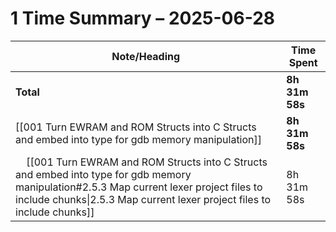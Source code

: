 # 1 Time Summary – 2025-06-28

| Note/Heading | Time Spent |
|--------------|------------|
| **Total** | **8h 31m 58s** |
| [[001 Turn EWRAM and ROM Structs into C Structs and embed into type for gdb memory manipulation]] | **8h 31m 58s** |
| &nbsp;&nbsp;&nbsp;&nbsp;[[001 Turn EWRAM and ROM Structs into C Structs and embed into type for gdb memory manipulation#2.5.3 Map current lexer project files to include chunks\|2.5.3 Map current lexer project files to include chunks]] | 8h 31m 58s |

